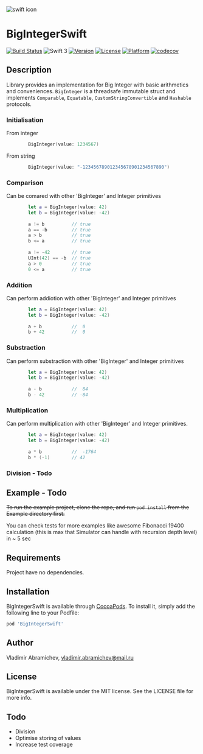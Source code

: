 ![swift icon](https://png.icons8.com/?id=24465&size=96 "Icon pack by Icons8")
# BigIntegerSwift

[![Build Status](https://travis-ci.org/descorp/SwiftBigInteger.svg?branch=master)](https://travis-ci.org/descorp/SwiftBigInteger)
![Swift 3](https://img.shields.io/badge/Swift-3-blue.svg)
[![Version](https://img.shields.io/cocoapods/v/BigIntSwift.svg?style=flat)](http://cocoapods.org/pods/BigIntSwift)
[![License](https://img.shields.io/cocoapods/l/BigIntSwift.svg?style=flat)](https://opensource.org/licenses/MIT)
[![Platform](https://img.shields.io/cocoapods/p/BigIntSwift.svg?style=flat)](http://cocoapods.org/pods/BigIntSwift)
[![codecov](https://codecov.io/gh/descorp/SwiftBigInteger/branch/master/graph/badge.svg)](https://codecov.io/gh/descorp/SwiftBigInteger)

## Description

Library provides an implementation for Big Integer with basic arithmetics and conveniences. `BigInteger` is a threadsafe immutable struct and implements `Comparable`, `Equatable`, `CustomStringConvertible` and `Hashable` protocols.

### Initialisation

From integer

```swift
        BigInteger(value: 1234567)
```

From string

```swift
        BigInteger(value: "-123456789012345678901234567890")
```

### Comparison

Can be comared with other 'BigInteger' and Integer primitives

```swift
        let a = BigInteger(value: 42)
        let b = BigInteger(value: -42)        
        
        a != b          // true
        a == -b         // true
        a > b           // true
        b <= a          // true
        
        a != -42        // true
        UInt(42) == -b  // true
        a > 0           // true
        0 <= a          // true
```

### Addition

Can perform addiotion with other 'BigInteger' and Integer primitives

```swift
        let a = BigInteger(value: 42)
        let b = BigInteger(value: -42)        
        
        a + b           //  0
        b + 42          //  0
```

### Substraction

Can perform substraction with other 'BigInteger' and Integer primitives

```swift
        let a = BigInteger(value: 42)
        let b = BigInteger(value: -42)        
        
        a - b           //  84
        b - 42          // -84
```

### Multiplication

Can perform multiplication with other 'BigInteger' and Integer primitives.

```swift
        let a = BigInteger(value: 42)
        let b = BigInteger(value: -42)        
        
        a * b           //  -1764
        b * (-1)        // 42
```

### Division - Todo



## Example - Todo

~~To run the example project, clone the repo, and run `pod install` from the Example directory first.~~

You can check tests for more examples like awesome Fibonacci 19400 calculation (this is max that Simulator can handle with recursion depth level) in ~ 5 sec

## Requirements

Project have no dependencies.

## Installation

BigIntegerSwift is available through [CocoaPods](http://cocoapods.org). To install
it, simply add the following line to your Podfile:

```ruby
pod 'BigIntegerSwift'
```

## Author

Vladimir Abramichev, vladimir.abramichev@mail.ru

## License

BigIntegerSwift is available under the MIT license. See the LICENSE file for more info.

## Todo

* Division
* Optimise storing of values 
* Increase test coverage

